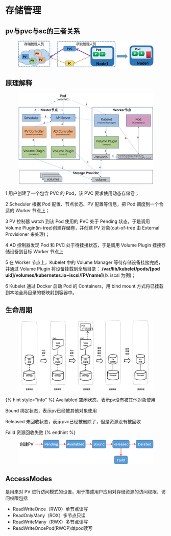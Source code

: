 # 存储管理

## pv与pvc与sc的三者关系

<figure><img src="../../../.gitbook/assets/image (10).png" alt=""><figcaption></figcaption></figure>

## 原理解释

<figure><img src="../../../.gitbook/assets/image (8).png" alt=""><figcaption></figcaption></figure>

1 用户创建了一个包含 PVC 的 Pod，该 PVC 要求使用动态存储卷；

&#x20;2 Scheduler 根据 Pod 配置、节点状态、PV 配置等信息，把 Pod 调度到一个合适的 Worker 节点上；

&#x20;3 PV 控制器 watch 到该 Pod 使用的 PVC 处于 Pending 状态，于是调用 Volume Plugin(in-tree)创建存储卷，并创建 PV 对象(out-of-tree 由 External Provisioner 来处理)；&#x20;

4 AD 控制器发现 Pod 和 PVC 处于待挂接状态，于是调用 Volume Plugin 挂接存储设备到目标 Worker 节点上

5 在 Worker 节点上，Kubelet 中的 Volume Manager 等待存储设备挂接完成，并通过 Volume Plugin 将设备挂载到全局目录： **/var/lib/kubelet/pods/\[pod uid]/volumes/kubernetes.io\~iscsi/\[PVname]**(以 iscsi 为例)；&#x20;

6 Kubelet 通过 Docker 启动 Pod 的 Containers，用 bind mount 方式将已挂载到本地全局目录的卷映射到容器中。



## 生命周期



<figure><img src="../../../.gitbook/assets/image (6).png" alt=""><figcaption></figcaption></figure>

{% hint style="info" %}
Availabled 空闲状态，表示pv没有被其他对象使用

Bound 绑定状态，表示pv已经被其他对象使用

Released 未回收状态，表示pvc已经被删除了，但是资源没有被回收

Faild 资源回收失败
{% endhint %}

<figure><img src="../../../.gitbook/assets/image (7).png" alt=""><figcaption></figcaption></figure>

## AccessModes&#x20;

是用来对 PV 进行访问模式的设置，用于描述用户应用对存储资源的访问权限，访问权限包括

* ReadWriteOnce（RWO）单节点读写
* ReadOnlyMany（ROX）多节点只读
* ReadWriteMany（RWX）多节点读写
* ReadWriteOncePod(RWOP)单pod读写
